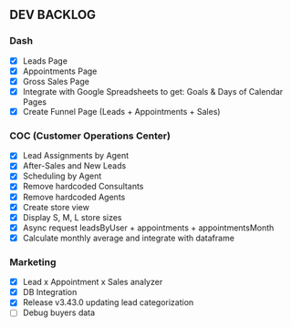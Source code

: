 ## DEV BACKLOG

### Dash
- [x] Leads Page
- [x] Appointments Page
- [x] Gross Sales Page
- [x] Integrate with Google Spreadsheets to get: Goals & Days of Calendar Pages
- [x] Create Funnel Page (Leads + Appointments + Sales)

### COC (Customer Operations Center)
- [x] Lead Assignments by Agent
- [x] After-Sales and New Leads
- [x] Scheduling by Agent
- [x] Remove hardcoded Consultants
- [x] Remove hardcoded Agents
- [x] Create store view
- [x] Display S, M, L store sizes
- [x] Async request leadsByUser + appointments + appointmentsMonth
- [x] Calculate monthly average and integrate with dataframe

### Marketing
- [x] Lead x Appointment x Sales analyzer
- [x] DB Integration
- [x] Release v3.43.0 updating lead categorization
- [ ] Debug buyers data